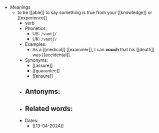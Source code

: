- Meanings
	- to be [[able]] to say something is true from your [[knowledge]] or [[experience]]
		- verb
		- Phonetics:
			- US: `/vaʊtʃ/`
			- UK: `/vaʊtʃ/`
		- Examples:
			- As a [[medical]] [[examiner]], I can **vouch** that his [[death]] was [[accidental]].
		- Synonyms:
			- [[assure]]
			- [[guarantee]]
			- [[ensure]]
		- Antonyms:
			-
		- Related words:
			-
		- Dates:
			- [[13-04-2024]]